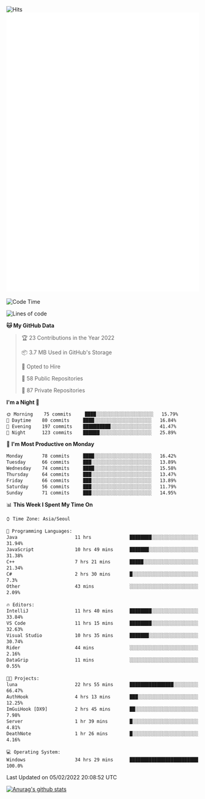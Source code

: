 ![Hits](https://hits.seeyoufarm.com/api/count/incr/badge.svg?url=https%3A%2F%2Fgithub.com%2Fkokose1234&count_bg=%2379C83D&title_bg=%23555555&icon=apple.svg&icon_color=%23E7E7E7&title=hits&edge_flat=false)
<br/>
![Metrics](https://github.com/kokose1234/kokose1234/blob/main/github-metrics.svg)

<!--START_SECTION:waka-->
![Code Time](http://img.shields.io/badge/Code%20Time-448%20hrs%2046%20mins-blue)

![Lines of code](https://img.shields.io/badge/From%20Hello%20World%20I%27ve%20Written-8%20Million%20lines%20of%20code-blue)

**🐱 My GitHub Data** 

> 🏆 23 Contributions in the Year 2022
 > 
> 📦 3.7 MB Used in GitHub's Storage 
 > 
> 💼 Opted to Hire
 > 
> 📜 58 Public Repositories 
 > 
> 🔑 87 Private Repositories  
 > 
**I'm a Night 🦉** 

```text
🌞 Morning    75 commits     ████░░░░░░░░░░░░░░░░░░░░░   15.79% 
🌆 Daytime    80 commits     ████░░░░░░░░░░░░░░░░░░░░░   16.84% 
🌃 Evening    197 commits    ██████████░░░░░░░░░░░░░░░   41.47% 
🌙 Night      123 commits    ██████░░░░░░░░░░░░░░░░░░░   25.89%

```
📅 **I'm Most Productive on Monday** 

```text
Monday       78 commits     ████░░░░░░░░░░░░░░░░░░░░░   16.42% 
Tuesday      66 commits     ███░░░░░░░░░░░░░░░░░░░░░░   13.89% 
Wednesday    74 commits     ████░░░░░░░░░░░░░░░░░░░░░   15.58% 
Thursday     64 commits     ███░░░░░░░░░░░░░░░░░░░░░░   13.47% 
Friday       66 commits     ███░░░░░░░░░░░░░░░░░░░░░░   13.89% 
Saturday     56 commits     ███░░░░░░░░░░░░░░░░░░░░░░   11.79% 
Sunday       71 commits     ███░░░░░░░░░░░░░░░░░░░░░░   14.95%

```


📊 **This Week I Spent My Time On** 

```text
⌚︎ Time Zone: Asia/Seoul

💬 Programming Languages: 
Java                     11 hrs              ████████░░░░░░░░░░░░░░░░░   31.94% 
JavaScript               10 hrs 49 mins      ███████░░░░░░░░░░░░░░░░░░   31.38% 
C++                      7 hrs 21 mins       █████░░░░░░░░░░░░░░░░░░░░   21.34% 
C#                       2 hrs 30 mins       █░░░░░░░░░░░░░░░░░░░░░░░░   7.3% 
Other                    43 mins             ░░░░░░░░░░░░░░░░░░░░░░░░░   2.09%

🔥 Editors: 
IntelliJ                 11 hrs 40 mins      ████████░░░░░░░░░░░░░░░░░   33.84% 
VS Code                  11 hrs 15 mins      ████████░░░░░░░░░░░░░░░░░   32.63% 
Visual Studio            10 hrs 35 mins      ███████░░░░░░░░░░░░░░░░░░   30.74% 
Rider                    44 mins             ░░░░░░░░░░░░░░░░░░░░░░░░░   2.16% 
DataGrip                 11 mins             ░░░░░░░░░░░░░░░░░░░░░░░░░   0.55%

🐱‍💻 Projects: 
luna                     22 hrs 55 mins      ████████████████░░░░░░░░░   66.47% 
AuthHook                 4 hrs 13 mins       ███░░░░░░░░░░░░░░░░░░░░░░   12.25% 
ImGuiHook [DX9]          2 hrs 45 mins       ██░░░░░░░░░░░░░░░░░░░░░░░   7.98% 
Server                   1 hr 39 mins        █░░░░░░░░░░░░░░░░░░░░░░░░   4.81% 
DeathNote                1 hr 26 mins        █░░░░░░░░░░░░░░░░░░░░░░░░   4.16%

💻 Operating System: 
Windows                  34 hrs 29 mins      █████████████████████████   100.0%

```


 Last Updated on 05/02/2022 20:08:52 UTC
<!--END_SECTION:waka-->

[![Anurag's github stats](https://github-readme-stats.vercel.app/api?username=kokose1234&theme=dracula)](https://github.com/anuraghazra/github-readme-stats)



	
